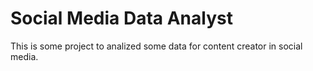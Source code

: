 # Social Media Data Analyst

This is some project to analized some data for content creator in social media.
